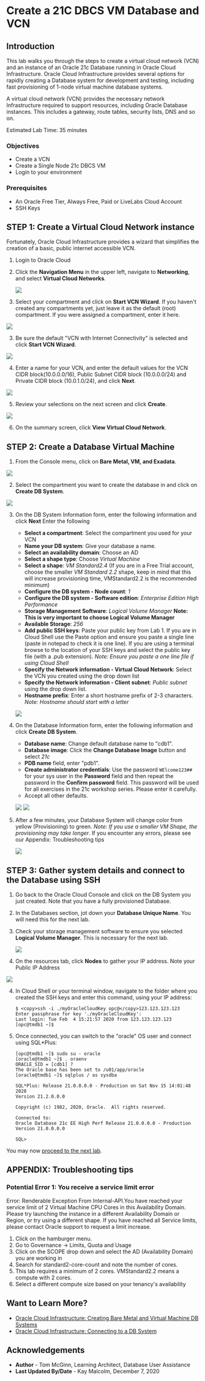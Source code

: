 # Create a 21C DBCS VM Database and VCN

## Introduction

This lab walks you through the steps to create a virtual cloud network (VCN) and an instance of an Oracle 21c Database running in Oracle Cloud Infrastructure. Oracle Cloud Infrastructure provides several options for rapidly creating a Database system for development and testing, including fast provisioning of 1-node virtual machine database systems.

A virtual cloud network (VCN) provides the necessary network Infrastructure required to support resources, including Oracle Database instances. This includes a gateway, route tables, security lists, DNS and so on. 

Estimated Lab Time: 35 minutes

### Objectives
* Create a VCN 
* Create a Single Node 21c DBCS VM 
* Login to your environment

### Prerequisites

* An Oracle Free Tier, Always Free, Paid or LiveLabs Cloud Account
* SSH Keys
  
## **STEP 1**: Create a Virtual Cloud Network instance
Fortunately, Oracle Cloud Infrastructure provides a wizard that simplifies the creation of a basic, public internet accessible VCN.

1. Login to Oracle Cloud
2. Click the **Navigation Menu** in the upper left, navigate to **Networking**, and select **Virtual Cloud Networks**.

	![](https://raw.githubusercontent.com/oracle/learning-library/master/common/images/console/networking-vcn.png " ")

2. Select your compartment and click on **Start VCN Wizard**. If you haven't created any compartments yet, just leave it as the default (root) compartment.  If you were assigned a compartment, enter it here.

  ![](../create-virtual-cloud-network/images/networking-quickstart.png " ")

3. Be sure the default "VCN with Internet Connectivity" is selected and click **Start VCN Wizard**.

  ![](../create-virtual-cloud-network/images/start-workflow.png " ")

4. Enter a name for your VCN, and enter the default values for the VCN CIDR block(10.0.0.0/16), Public Subnet CIDR block (10.0.0.0/24) and Private CIDR block (10.0.1.0/24), and click **Next**.

  ![](../create-virtual-cloud-network/images/vcn-configuration.png " ")

5. Review your selections on the next screen and click **Create**.

  ![](../create-virtual-cloud-network/images/create-vcn.png " ")

6. On the summary screen, click **View Virtual Cloud Network**.
   
## **STEP 2**: Create a Database Virtual Machine

1. From the Console menu, click on **Bare Metal, VM, and Exadata**.

  ![](https://raw.githubusercontent.com/oracle/learning-library/master/common/images/console/database-dbcs.png " ")

2. Select the compartment you want to create the database in and click on **Create DB System**.

  ![](images/create-VM-DB.png " ")

3. On the DB System Information form, enter the following information and click **Next**  Enter the following

    * **Select a compartment**:  Select the compartment you used for your VCN
    * **Name your DB system**: Give your database a name.
    * **Select an availability domain**:  Choose an AD
    * **Select a shape type**:  Choose *Virtual Machine*
    * **Select a shape**: *VM Standard2.4* (If you are in a Free Trial account, choose the smaller *VM Standard 2.2* shape, keep in mind that this will increase provisioning time, VMStandard2.2 is the recommended minimum)
    * **Configure the DB system - Node count**: *1* 
    * **Configure the DB system - Software edition**: *Enterprise Edition High Performance*
    * **Storage Management Software**: *Logical Volume Manager* **Note:  This is **very** important to choose Logical Volume Manager**
    * **Available Storage**: *256*
    * **Add public SSH keys**: Paste your public key from Lab 1.  If you are in Cloud Shell use the Paste option and ensure you paste a single line (paste in notepad to check it is one line).  If you are using a terminal browse to the location of your SSH keys and select the public key file (with a .pub extension). *Note:  Ensure you paste a one line file if using Cloud Shell*
    * **Specify the Network information - Virtual Cloud Network**: Select the VCN you created using the drop down list
    * **Specify the Network information - Client subnet**:  *Public subnet* using the drop down list.
    * **Hostname prefix**:  Enter a short hostname prefix of 2-3 characters.  *Note: Hostname should start with a letter*

    ![](images/create-VM-DB-form1.png " ")

4. On the Database Information form, enter the following information and click **Create DB System**.

    * **Database name**: Change default database name to "cdb1".
    * **Database image**: Click the **Change Database Image** button and select *21c*
    * **PDB name** field, enter "pdb1".
    * **Create administrator credentials**: Use the password `WElcome123##` for your sys user in the **Password** field and then repeat the password in the **Confirm password** field.  This password will be used for all exercises in the 21c workshop series.  Please enter it carefully.
    * Accept all other defaults.

    ![](images/create-VM-DB-form3.png " ")
    ![](images/create-VM-DB-form2.png " ")


5. After a few minutes, your Database System will change color from yellow (Provisioning) to green.  *Note:  If you use a smaller VM Shape, the provisioning may take longer*.  If you encounter any errors, please see our Appendix: Troubleshooting tips

    ![](images/database-VM-created.png " ")

## **STEP 3**: Gather system details and connect to the Database using SSH

1. Go back to the Oracle Cloud Console and click on the DB System you just created.  Note that you have a fully provisioned Database.
2. In the Databases section, jot down your **Database Unique Name**.  You will need this for the next lab.
3. Check your storage management software to ensure you selected **Logical Volume Manager**.  This is necessary for the next lab.
   
    ![](images/database-VM-created.png " ")

4. On the resources tab, click **Nodes** to gather your IP address. Note your Public IP Address

  ![](images/VM-DB-IP.png " ")

4. In Cloud Shell or your terminal window, navigate to the folder where you created the SSH keys and enter this command, using your IP address:

    ```
    $ <copy>ssh -i ./myOracleCloudKey opc@</copy>123.123.123.123
    Enter passphrase for key './myOracleCloudKey':
    Last login: Tue Feb  4 15:21:57 2020 from 123.123.123.123
    [opc@tmdb1 ~]$
    ```

5. Once connected, you can switch to the "oracle" OS user and connect using SQL*Plus:

    ```
    [opc@tmdb1 ~]$ sudo su - oracle
    [oracle@tmdb1 ~]$ . oraenv
    ORACLE_SID = [cdb1] ?
    The Oracle base has been set to /u01/app/oracle
    [oracle@tmdb1 ~]$ sqlplus / as sysdba

    SQL*Plus: Release 21.0.0.0.0 - Production on Sat Nov 15 14:01:48 2020
    Version 21.2.0.0.0

    Copyright (c) 1982, 2020, Oracle.  All rights reserved.

    Connected to:
    Oracle Database 21c EE High Perf Release 21.0.0.0.0 - Production
    Version 21.0.0.0.0

    SQL>
    ```

You may now [proceed to the next lab](#next).

## **APPENDIX:** Troubleshooting tips

### Potential Error 1:  You receive a service limit error
Error:  Renderable Exception From Internal-API.You have reached your service limit of 2 Virtual Machine CPU Cores in this Availability Domain. Please try launching the instance in a different Availability Domain or Region, or try using a different shape. If you have reached all Service limits, please contact Oracle support to request a limit increase.
1. Click on the hamburger menu.  
2. Go to Governance -> Limits, Quota and Usage
3. Click on the SCOPE drop down and select the AD (Availability Domain) you are working in
4. Search for standard2-core-count and note the number of cores. 
5. This lab requires a minimum of 2 cores.  VMStandard2.2 means a compute with 2 cores.  
6. Select a different compute size based on your tenancy's availability

## Want to Learn More?

* [Oracle Cloud Infrastructure: Creating Bare Metal and Virtual Machine DB Systems](https://docs.cloud.oracle.com/en-us/iaas/Content/Database/Tasks/creatingDBsystem.htm)
* [Oracle Cloud Infrastructure: Connecting to a DB System](https://docs.cloud.oracle.com/en-us/iaas/Content/Database/Tasks/connectingDB.htm)

## Acknowledgements
* **Author** - Tom McGinn, Learning Architect, Database User Assistance
* **Last Updated By/Date** - Kay Malcolm, December 7, 2020
